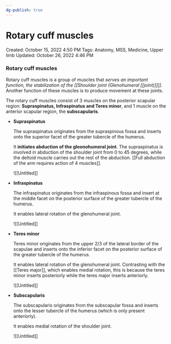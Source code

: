 ```yaml
---
dg-publish: true
---
```


# Rotary cuff muscles

Created: October 15, 2022 4:50 PM
Tags: Anatomy, MSS, Medicine, Upper limb
Updated: October 26, 2022 4:46 PM

### Rotary cuff muscles

Rotary cuff muscles is a group of muscles that *serves an important function, the stabilization of the [[Shoulder joint (Glenohumeral [[joint)]]]]*. Another function of these muscles is to produce movement at these joints.

The rotary cuff muscles consist of 3 muscles on the posterior scapular region: **Supraspinatus, Infraspinatus and Teres minor**, and 1 muscle on the anterior scapular region, the ****************************subscapularis****************************.

- **************************Supraspinatus**************************
    
    The supraspinatus originates from the supraspinous fossa and inserts onto the superior facet of the greater tubercle of the humerus.
    
    It **********************************************initiates abduction of the gleonohumeral joint**********************************************. The supraspinatus is involved in abduction of the shoulder joint from 0 to 45 degrees, while the deltoid muscle carries out the rest of the abduction. [[Full abduction of the arm requires action of 4 muscles]].
    
    ![[Untitled]]
    
- **************************Infraspinatus**************************
    
    The infraspinatus originates from the infraspinous fossa and insert at the middle facet on the posterior surface of the greater tubercle of the humerus.
    
    It enables lateral rotation of the glenohumeral joint.
    
    ![[Untitled]]
    
- **********************Teres minor**********************
    
    Teres minor originates from the upper 2/3 of the lateral border of the scapulae and inserts onto the inferior facet on the posterior surface of the greater tubercle of the humerus.
    
    It enables lateral rotation of the glenohumeral joint. Contrasting with the [[Teres major]], which enables medial rotation, this is because the teres minor inserts posteriorly while the teres major inserts anteriorly.
    
    ![[Untitled]]
    
- **************************Subscapularis**************************
    
    The subscapularis originates from the subscapular fossa and inserts onto the lesser tubercle of the humerus (which is only present anteriorly).
    
    It enables medial rotation of the shoulder joint.
    
    ![[Untitled]]